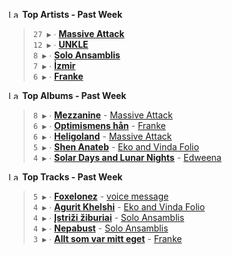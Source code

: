 <!--START_LASTFM_ARTISTS:{"period": "7day", "rows": 5}-->
<a href="https://last.fm" target="_blank"><img src="https://user-images.githubusercontent.com/17434202/215290617-e793598d-d7c9-428f-9975-156db1ba89cc.svg" alt="Last.fm Logo" width="18" height="13"/></a> **Top Artists - Past Week**

> `27 ▶️` ∙ **[Massive Attack](https://www.last.fm/music/Massive+Attack)**<br/>
> `12 ▶️` ∙ **[UNKLE](https://www.last.fm/music/UNKLE)**<br/>
> `8 ▶️` ∙ **[Solo Ansamblis](https://www.last.fm/music/Solo+Ansamblis)**<br/>
> `7 ▶️` ∙ **[İzmir](https://www.last.fm/music/%C4%B0zmir)**<br/>
> `6 ▶️` ∙ **[Franke](https://www.last.fm/music/Franke)**<br/>
<!--END_LASTFM_ARTISTS-->

<!--START_LASTFM_ALBUMS:{"period": "7day", "rows": 5}-->
<a href="https://last.fm" target="_blank"><img src="https://user-images.githubusercontent.com/17434202/215290617-e793598d-d7c9-428f-9975-156db1ba89cc.svg" alt="Last.fm Logo" width="18" height="13"/></a> **Top Albums - Past Week**

> `8 ▶️` ∙ **[Mezzanine](https://www.last.fm/music/Massive+Attack/Mezzanine)** - [Massive Attack](https://www.last.fm/music/Massive+Attack)<br/>
> `6 ▶️` ∙ **[Optimismens hån](https://www.last.fm/music/Franke/Optimismens+h%C3%A5n)** - [Franke](https://www.last.fm/music/Franke)<br/>
> `6 ▶️` ∙ **[Heligoland](https://www.last.fm/music/Massive+Attack/Heligoland)** - [Massive Attack](https://www.last.fm/music/Massive+Attack)<br/>
> `5 ▶️` ∙ **[Shen Anateb](https://www.last.fm/music/Eko+and+Vinda+Folio/Shen+Anateb)** - [Eko and Vinda Folio](https://www.last.fm/music/Eko+and+Vinda+Folio)<br/>
> `4 ▶️` ∙ **[Solar Days and Lunar Nights](https://www.last.fm/music/Edweena/Solar+Days+and+Lunar+Nights)** - [Edweena](https://www.last.fm/music/Edweena)<br/>
<!--END_LASTFM_ALBUMS-->

<!--START_LASTFM_TRACKS:{"period": "7day", "rows": 5}-->
<a href="https://last.fm" target="_blank"><img src="https://user-images.githubusercontent.com/17434202/215290617-e793598d-d7c9-428f-9975-156db1ba89cc.svg" alt="Last.fm Logo" width="18" height="13"/></a> **Top Tracks - Past Week**

> `5 ▶️` ∙ **[Foxelonez](https://www.last.fm/music/voice+message/_/Foxelonez)** - [voice message](https://www.last.fm/music/voice+message)<br/>
> `4 ▶️` ∙ **[Agurit Khelshi](https://www.last.fm/music/Eko+and+Vinda+Folio/_/Agurit+Khelshi)** - [Eko and Vinda Folio](https://www.last.fm/music/Eko+and+Vinda+Folio)<br/>
> `4 ▶️` ∙ **[Įstriži žiburiai](https://www.last.fm/music/Solo+Ansamblis/_/%C4%AEstri%C5%BEi+%C5%BEiburiai)** - [Solo Ansamblis](https://www.last.fm/music/Solo+Ansamblis)<br/>
> `4 ▶️` ∙ **[Nepabust](https://www.last.fm/music/Solo+Ansamblis/_/Nepabust)** - [Solo Ansamblis](https://www.last.fm/music/Solo+Ansamblis)<br/>
> `3 ▶️` ∙ **[Allt som var mitt eget](https://www.last.fm/music/Franke/_/Allt+som+var+mitt+eget)** - [Franke](https://www.last.fm/music/Franke)<br/>
<!--END_LASTFM_TRACKS-->